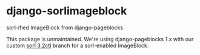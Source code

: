 # django-sorlimageblock
sorl-ified ImageBlock from django-pageblocks

This package is unmaintained. We're using django-pageblocks 1.x with our custom [sorl 3.2ctl](https://github.com/ccnmtl/sorl) branch for a sorl-enabled ImageBlock.
